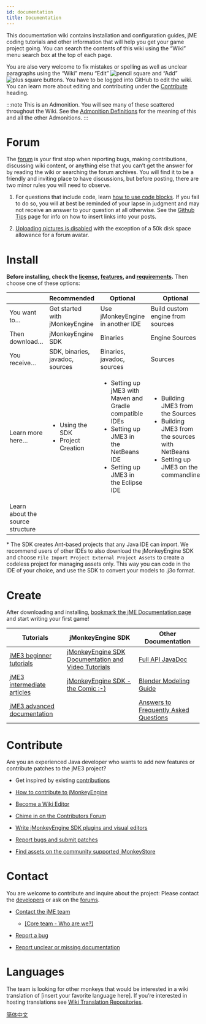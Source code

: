 ```yaml
---
id: documentation
title: Documentation
---
```

This documentation wiki contains installation and configuration guides,
jME coding tutorials and other information that will help you get your
game project going. You can search the contents of this wiki using the
“Wiki” menu search box at the top of each page.

You are also very welcome to fix mistakes or spelling as well as unclear
paragraphs using the “Wiki” menu “Edit” ![pencil
square](/wikidemo/images/icons/pencil-square.png) and “Add” ![plus
square](/wikidemo/images/icons/plus-square.png) buttons. You have to be logged
into GitHub to edit the wiki. You can learn more about editing and
contributing under the [Contribute](#contribute#) heading.

:::note
This is an Admonition. You will see many of these scattered throughout
the Wiki. See the [Admonition Definitions](wiki/admonitions) for the
meaning of this and all the other Admonitions.
:::

# Forum

The [forum](http://hub.jmonkeyengine.org/) is your first stop when
reporting bugs, making contributions, discussing wiki content, or
anything else that you can’t get the answer for by reading the wiki or
searching the forum archives. You will find it to be a friendly and
inviting place to have discussions, but before posting, there are two
minor rules you will need to observe.

1.  For questions that include code, learn [how to use code
    blocks](https://hub.jmonkeyengine.org/t/how-to-type-code-blocks/31155).
    If you fail to do so, you will at best be reminded of your lapse in
    judgment and may not receive an answer to your question at all
    otherwise. See the [Github Tips](github_tips) page for info on
    how to insert links into your posts.

2.  [Uploading pictures is
    disabled](https://hub.jmonkeyengine.org/t/uploading-pictures-and-changing-avatars-is-disabled/39520)
    with the exception of a 50k disk space allowance for a forum avatar.

# Install

**Before installing, check the [license](bsd_license),
[features](jme3/features), and
[requirements](jme3/requirements).** Then choose one of these
options:

|                 |  Recommended                     | Optional                         | Optional                        |
|-----------------|----------------------------------|----------------------------------|---------------------------------|
| You want to…    | Get started with jMonkeyEngine   | Use jMonkeyEngine in another IDE | Build custom engine from sources|
| Then download…  | jMonkeyEngine SDK                | Binaries                         | Engine Sources                  |
| You receive…    | SDK, binaries, javadoc, sources  | Binaries, javadoc, sources       | Sources                         |
| Learn more here…| <ul><li>Using the SDK</li><li>Project Creation</li></ul> | <ul><li>Setting up jME3 with Maven and Gradle compatible IDEs</li><li>Setting up JME3 in the NetBeans IDE</li><li>Setting up JME3 in the Eclipse IDE</li></ul> | <ul><li>Building JME3 from the Sources</li><li>Building JME3 from the sources with NetBeans</li><li>Setting up JME3 on the commandline</li></ul>
| Learn about the source structure |      


\* The SDK creates Ant-based projects that any Java IDE can import. We
recommend users of other IDEs to also download the jMonkeyEngine SDK and
choose `File Import Project External Project Assets` to create a
codeless project for managing assets only. This way you can code in the
IDE of your choice, and use the SDK to convert your models to .j3o
format.

# Create

After downloading and installing, [bookmark the jME Documentation
page](jme3) and start writing your first game\!

| Tutorials                                                                   | jMonkeyEngine SDK                                              | Other Documentation                                   |
| --------------------------------------------------------------------------- | -------------------------------------------------------------- | ----------------------------------------------------- |
| [jME3 beginner tutorials](jme3.xml#tutorials-for-beginners)                 | [jMonkeyEngine SDK Documentation and Video Tutorials](sdk) | [Full API JavaDoc](https://javadoc.jmonkeyengine.org) |
| [jME3 intermediate articles](jme3.xml#documentation-for-intermediate-users) | [jMonkeyEngine SDK - the Comic :-)](sdk/comic)             | [Blender Modeling Guide](jme3/external/blender)   |
| [jME3 advanced documentation](jme3.xml#documentation-for-advanced-users)    |                                                                | [Answers to Frequently Asked Questions](jme3/faq) |

# Contribute

Are you an experienced Java developer who wants to add new features or
contribute patches to the jME3 project?

  - Get inspired by existing [contributions](jme3/contributions)

  - [How to contribute to
    jMonkeyEngine](https://github.com/jMonkeyEngine/jmonkeyengine/blob/master/CONTRIBUTING.md)

  - [Become a Wiki
    Editor](https://github.com/jMonkeyEngine/wiki#jmonkeyengine-documentation)

  - [Chime in on the Contributors
    Forum](http://hub.jmonkeyengine.org/c/contribution-depot-jme3)

  - [Write jMonkeyEngine SDK plugins and visual
    editors](sdk.xml#development)

  - [Report bugs and submit patches](report_bugs)

  - [Find assets on the community supported
    jMonkeyStore](https://jmonkeystore.com/)

# Contact

You are welcome to contribute and inquire about the project: Please
contact the
[developers](https://hub.jmonkeyengine.org/badges/103/core-developer) or
ask on the [forums](http://hub.jmonkeyengine.org/).

  - [Contact the jME
    team](https://hub.jmonkeyengine.org/badges/103/core-developer)
    
      - [\[Core team - Who are we?\]](team)

  - [Report a bug](report_bugs)

  - [Report unclear or missing
    documentation](http://hub.jmonkeyengine.org/c/documentation-jme3)

# Languages

The team is looking for other monkeys that would be interested in a wiki
translation of \[insert your favorite language here\]. If you’re
interested in hosting translations see [Wiki Translation
Repositories](wiki\\wiki_translation).

[简体中文](http://www.jmecn.net/wiki/)
